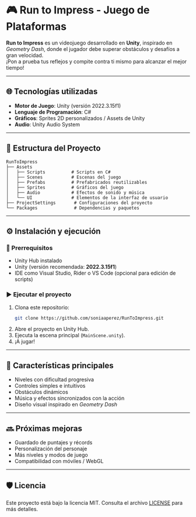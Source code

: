 # 🎮 Run to Impress - Juego de Plataformas

**Run to Impress** es un videojuego desarrollado en **Unity**, inspirado en *Geometry Dash*, donde el jugador debe superar obstáculos y desafíos a gran velocidad.  
¡Pon a prueba tus reflejos y compite contra ti mismo para alcanzar el mejor tiempo!

---

## 🌐 Tecnologías utilizadas

- **Motor de Juego**: Unity (versión 2022.3.15f1)  
- **Lenguaje de Programación**: C#  
- **Gráficos**: Sprites 2D personalizados / Assets de Unity  
- **Audio**: Unity Audio System  

---

## 📂 Estructura del Proyecto

```
RunToImpress
├── Assets
│   ├── Scripts          # Scripts en C#
│   ├── Scenes           # Escenas del juego
│   ├── Prefabs          # Prefabricados reutilizables
│   ├── Sprites          # Gráficos del juego
│   ├── Audio            # Efectos de sonido y música
│   └── UI               # Elementos de la interfaz de usuario
├── ProjectSettings       # Configuraciones del proyecto
└── Packages              # Dependencias y paquetes
```

---

## ⚙️ Instalación y ejecución

### 📄 Prerrequisitos

- Unity Hub instalado  
- Unity (versión recomendada: **2022.3.15f1**)  
- IDE como Visual Studio, Rider o VS Code (opcional para edición de scripts)  

### ▶️ Ejecutar el proyecto

1. Clona este repositorio:
   ```bash
   git clone https://github.com/soniaaperez/RunToImpress.git
   ```
2. Abre el proyecto en Unity Hub.
3. Ejecuta la escena principal (`MainScene.unity`).
4. ¡A jugar!

---

## 🚀 Características principales

- Niveles con dificultad progresiva
- Controles simples e intuitivos
- Obstáculos dinámicos
- Música y efectos sincronizados con la acción
- Diseño visual inspirado en *Geometry Dash*

---

## 🔜 Próximas mejoras

- Guardado de puntajes y récords  
- Personalización del personaje  
- Más niveles y modos de juego  
- Compatibilidad con móviles / WebGL  

---

## 🛡️ Licencia

Este proyecto está bajo la licencia MIT. Consulta el archivo [LICENSE](LICENSE) para más detalles.
